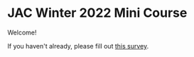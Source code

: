# JAC Winter 2022 Mini Course
Welcome!

If you haven't already, please fill out <a href="http://example.com/](https://forms.gle/p7shZXRzxinZ3ZJF7" target="_blank">this survey</a>.
